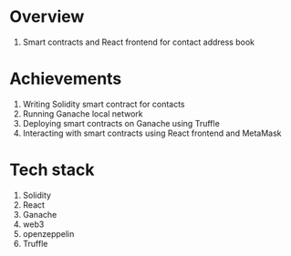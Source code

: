 # Overview

1. Smart contracts and React frontend for contact address book

# Achievements

1. Writing Solidity smart contract for contacts
2. Running Ganache local network 
3. Deploying smart contracts on Ganache using Truffle
4. Interacting with smart contracts using React frontend and MetaMask

# Tech stack

1. Solidity
2. React
3. Ganache
4. web3
5. openzeppelin
6. Truffle